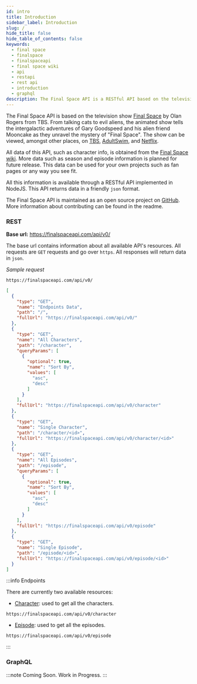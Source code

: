 ```yaml
---
id: intro
title: Introduction
sidebar_label: Introduction
slug: /
hide_title: false
hide_table_of_contents: false
keywords:
  - final space
  - finalspace
  - finalspaceapi
  - final space wiki
  - api
  - restapi
  - rest api
  - introduction
  - graphql
description: The Final Space API is a RESTful API based on the television show Final Space
---
```


The Final Space API is based on the television show [Final Space](https://en.wikipedia.org/wiki/Final_Space) by Olan Rogers from TBS. From talking cats to evil aliens, the animated show tells the intergalactic adventures of Gary Goodspeed and his alien friend Mooncake as they unravel the mystery of "Final Space". The show can be viewed, amongst other places, on [TBS](https://www.international.tbs.com/), [AdultSwim](https://www.adultswim.com/videos/final-space), and [Netflix](https://www.netflix.com/title/80174479).

All data of this API, such as character info, is obtained from the [Final Space wiki](https://final-space.fandom.com/wiki/Final_Space_Wiki). More data such as season and episode information is planned for future release. This data can be used for your own projects such as fan pages or any way you see fit.

All this information is available through a RESTful API implemented in NodeJS. This API returns data in a friendly `json` format.

The Final Space API is maintained as an open source project on [GitHub](https://github.com/lelouchB/final-space-api). More information about contributing can be found in the readme.

### REST
**Base url:** https://finalspaceapi.com/api/v0/

The base url contains information about all available API's resources.
All requests are `GET` requests and go over `https`. All responses will return data in `json`.

*Sample request*

```
https://finalspaceapi.com/api/v0/
```

```json
[
  {
    "type": "GET",
    "name": "Endpoints Data",
    "path": "/",
    "fullUrl": "https://finalspaceapi.com/api/v0/"
  },
  {
    "type": "GET",
    "name": "All Characters",
    "path": "/character",
    "queryParams": [
      {
        "optional": true,
        "name": "Sort By",
        "values": [
          "asc",
          "desc"
        ]
      }
    ],
    "fullUrl": "https://finalspaceapi.com/api/v0/character"
  },
  {
    "type": "GET",
    "name": "Single Character",
    "path": "/character/<id>",
    "fullUrl": "https://finalspaceapi.com/api/v0/character/<id>"
  },
  {
    "type": "GET",
    "name": "All Episodes",
    "path": "/episode",
    "queryParams": [
      {
        "optional": true,
        "name": "Sort By",
        "values": [
          "asc",
          "desc"
        ]
      }
    ],
    "fullUrl": "https://finalspaceapi.com/api/v0/episode"
  },
  {
    "type": "GET",
    "name": "Single Episode",
    "path": "/episode/<id>",
    "fullUrl": "https://finalspaceapi.com/api/v0/episode/<id>"
  }
]
```


:::info Endpoints


There are currently two available resources:

- [Character](/docs/character): used to get all the characters.
  
```
https://finalspaceapi.com/api/v0/character
```

- [Episode](/docs/episode): used to get all the episodes.

```
https://finalspaceapi.com/api/v0/episode
```

:::

### GraphQL

:::note
Coming Soon. Work in Progress.
:::
